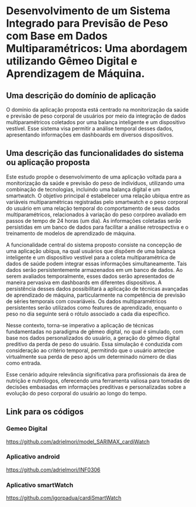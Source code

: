 # Desenvolvimento de um Sistema Integrado para Previsão de Peso com Base em Dados Multiparamétricos: Uma abordagem utilizando Gêmeo Digital e Aprendizagem de Máquina.

## Uma descrição do domínio de aplicação
O domínio da aplicação proposta está centrado na monitorização da saúde e previsão de peso corporal de usuários por meio da integração de dados multiparamétricos coletados por uma balança inteligente e um dispositivo vestível. Esse sistema visa permitir a análise temporal desses dados, apresentando informações em dashboards em diversos dispositivos. 

## Uma descrição das funcionalidades do sistema ou aplicação proposta
Este estudo propõe o desenvolvimento de uma aplicação voltada para a monitorização da saúde e previsão do peso de indivíduos, utilizando uma combinação de tecnologias, incluindo uma balança digital e um smartwatch. O objetivo principal é estabelecer uma relação ubíqua entre as variáveis multiparamétricas registradas pelo smartwatch e o peso corporal do usuário em uma relação temporal do comportamento de seus dados multiparamétricos, relacionados à variação do peso corpóreo avaliado em passos de tempo de 24 horas (um dia). As informações coletadas serão persistidas em um banco de dados para facilitar a análise retrospectiva e o treinamento de modelos de aprendizado de máquina.

A funcionalidade central do sistema proposto consiste na concepção de uma aplicação ubíqua, na qual usuários que dispõem de uma balança inteligente e um dispositivo vestível para a coleta multiparamétrica de dados de saúde podem integrar essas informações simultaneamente. Tais dados serão persistentemente armazenados em um banco de dados. Ao serem avaliados temporalmente, esses dados serão apresentados de maneira pervasiva em dashboards em diferentes dispositivos. A persistência desses dados possibilitará a aplicação de técnicas avançadas de aprendizado de máquina, particularmente na competência de previsão de séries temporais com covariáveis. Os dados multiparamétricos persistentes serão utilizados como features de aprendizado, enquanto o peso no dia seguinte será o rótulo associado a cada dia específico.

Nesse contexto, torna-se imperativo a aplicação de técnicas fundamentadas no paradigma de gêmeo digital, no qual é simulado, com base nos dados personalizados do usuário, a geração do gêmeo digital preditivo da perda de peso do usuário. Essa simulação é conduzida com consideração ao critério temporal, permitindo que o usuário antecipe virtualmente sua perda de peso após um determinado número de dias como entrada.

Esse cenário adquire relevância significativa para profissionais da área de nutrição e nutrólogos, oferecendo uma ferramenta valiosa para tomadas de decisões embasadas em informações preditivas e personalizadas sobre a evolução do peso corporal do usuário ao longo do tempo.

## Link para os códigos

### Gemeo Digital 
https://github.com/adrielmori/model_SARIMAX_cardiWatch

### Aplicativo android 
https://github.com/adrielmori/INF0306

### Aplicativo smartWatch 
https://github.com/igorpadua/cardiSmartWatch
